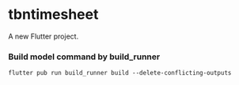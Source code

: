 # tbntimesheet

A new Flutter project.

### Build model command by build_runner
```
flutter pub run build_runner build --delete-conflicting-outputs
```
